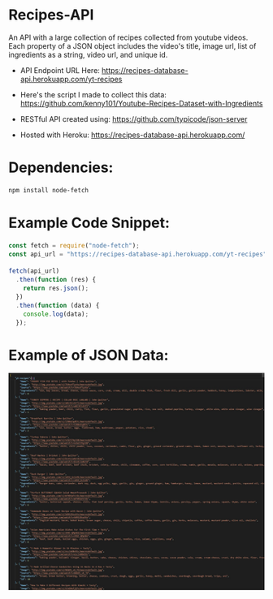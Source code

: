# Recipes-API

An API with a large collection of recipes collected from youtube videos. Each property of a JSON object includes the video's title, image url, list of ingredients as a string, video url, and unique id.

- API Endpoint URL Here: https://recipes-database-api.herokuapp.com/yt-recipes

- Here's the script I made to collect this data: https://github.com/kenny101/Youtube-Recipes-Dataset-with-Ingredients

- RESTful API created using: https://github.com/typicode/json-server

- Hosted with Heroku: https://recipes-database-api.herokuapp.com/

# Dependencies:
```bash
npm install node-fetch
```

# Example Code Snippet:

```js
const fetch = require("node-fetch");
const api_url = "https://recipes-database-api.herokuapp.com/yt-recipes";

fetch(api_url)
  .then(function (res) {
    return res.json();
  })
  .then(function (data) {
    console.log(data);
  });
```

# Example of JSON Data:

![Figure 1-1](example.jpg)
